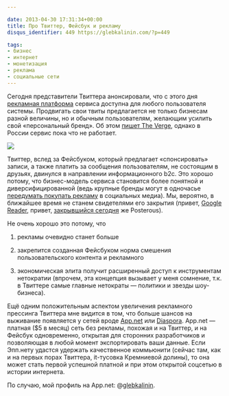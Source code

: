 ```yaml
---

date: 2013-04-30 17:31:34+00:00
title: Про Твиттер, Фейсбук и рекламу
disqus_identifier: 449 https://glebkalinin.com/?p=449

tags:
- бизнес
- интернет
- монетизация
- реклама
- социальные сети
---
```


Сегодня представители Твиттера анонсировали, что с этого дня [рекламная платформа](https://business.twitter.com/products/twitter-ads-self-service) сервиса доступна для любого пользователя системы. Продвигать свои твиты предлагается не только бизнесам разной величины, но и обычным пользователям, желающим усилить свой «персональный бренд». Об этом [пишет The Verge](http://www.theverge.com/2013/4/30/4285764/twitters-ad-platform-now-open-to-all), однако в России сервис пока что не работает.



![](https://glebkalinin.com/wp-content/uploads/2013/04/promoted_tweets.png)



Твиттер, вслед за Фейсбуком, который предлагает «спонсировать» записи, а также платить за сообщения пользователям, не состоящим в друзьях, двинулся в направлении информационного b2c. Это хорошо потому, что бизнес-модель сервиса становится более понятной и диверсифицированной (ведь крупные бренды могут в одночасье [передумать покупать рекламу](http://www.wired.co.uk/news/archive/2012-05/16/gm-pulls-out-of-facebook-advertising) в социальных медиа). Мы, вероятно, в ближайшее время не станем свидетелями его закрытия (привет, [Google Reader](https://glebkalinin.com/on-google-reader-shutdown/), привет, [закрывшийся сегодня](http://www.theverge.com/2013/4/30/4281780/posterous-is-shutting-down-tomorrow-here-are-the-best-alternatives) же Posterous).





Не очень хорошо это потому, что 




  1. рекламы очевидно станет больше 

  2. закрепится созданная Фейсбуком норма смешения пользовательского контента и рекламного

  3. экономическая элита получит расширенный доступ к инструментам нетократии (впрочем, эта концепция вызывает у меня сомнение, т.к. в Твиттере самые главные нетократы — политики и звезды шоу-бизнеса).




Ещё одним положительным аспектом увеличения рекламного прессинга  Твиттера мне видится в том, что больше шансов на выживание появляется у сетей вроде [App.net](http://app.net) или [Diaspora](https://joindiaspora.com). App.net — платная ($5 в месяц) сеть без рекламы, похожая и на Твиттер, и на Фейсбук одновременно, открытая для сторонних разработчиков и позволяющая в любой момент экспортировать ваши данные. Если Эпп.нету удастся удержать качественное коммьюнити (сейчас там, как и на первых порах Твиттера, it-тусовка Кремниевой долины), то она может стать первой успешной платной и при этом открытой соцсетью в истории интернета.



По случаю, мой профиль на App.net: @[glebkalinin](https://alpha.app.net/glebkalinin).
